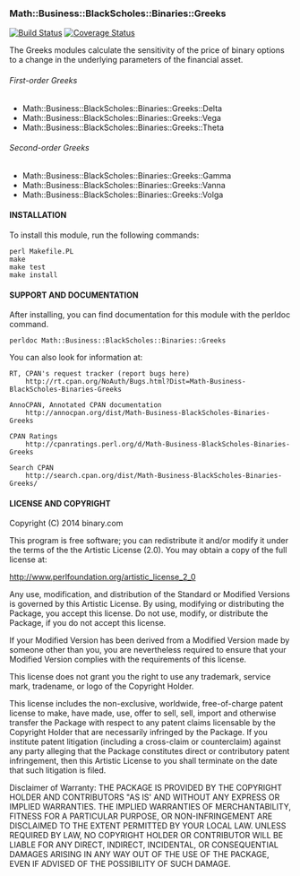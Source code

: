 
### Math::Business::BlackScholes::Binaries::Greeks 
[![Build Status](https://travis-ci.org/binary-com/perl-Math-Business-Blackscholes-Binaries-Greeks.svg?branch=master)](https://travis-ci.org/binary-com/perl-Math-Business-Blackscholes-Binaries-Greeks) [![Coverage Status](https://coveralls.io/repos/binary-com/perl-Math-Business-Blackscholes-Binaries-Greeks/badge.png?branch=master)](https://coveralls.io/r/binary-com/perl-Math-Business-Blackscholes-Binaries-Greeks?branch=master)

The Greeks modules calculate the sensitivity of the price of binary options to a
change in the underlying parameters of the financial asset.

###### First-order Greeks
- Math::Business::BlackScholes::Binaries::Greeks::Delta
- Math::Business::BlackScholes::Binaries::Greeks::Vega
- Math::Business::BlackScholes::Binaries::Greeks::Theta

###### Second-order Greeks
- Math::Business::BlackScholes::Binaries::Greeks::Gamma
- Math::Business::BlackScholes::Binaries::Greeks::Vanna
- Math::Business::BlackScholes::Binaries::Greeks::Volga

#### INSTALLATION

To install this module, run the following commands:

	perl Makefile.PL
	make
	make test
	make install

#### SUPPORT AND DOCUMENTATION

After installing, you can find documentation for this module with the
perldoc command.

    perldoc Math::Business::BlackScholes::Binaries::Greeks

You can also look for information at:

    RT, CPAN's request tracker (report bugs here)
        http://rt.cpan.org/NoAuth/Bugs.html?Dist=Math-Business-BlackScholes-Binaries-Greeks

    AnnoCPAN, Annotated CPAN documentation
        http://annocpan.org/dist/Math-Business-BlackScholes-Binaries-Greeks

    CPAN Ratings
        http://cpanratings.perl.org/d/Math-Business-BlackScholes-Binaries-Greeks

    Search CPAN
        http://search.cpan.org/dist/Math-Business-BlackScholes-Binaries-Greeks/


#### LICENSE AND COPYRIGHT

Copyright (C) 2014 binary.com

This program is free software; you can redistribute it and/or modify it
under the terms of the the Artistic License (2.0). You may obtain a
copy of the full license at:

http://www.perlfoundation.org/artistic_license_2_0

Any use, modification, and distribution of the Standard or Modified
Versions is governed by this Artistic License. By using, modifying or
distributing the Package, you accept this license. Do not use, modify,
or distribute the Package, if you do not accept this license.

If your Modified Version has been derived from a Modified Version made
by someone other than you, you are nevertheless required to ensure that
your Modified Version complies with the requirements of this license.

This license does not grant you the right to use any trademark, service
mark, tradename, or logo of the Copyright Holder.

This license includes the non-exclusive, worldwide, free-of-charge
patent license to make, have made, use, offer to sell, sell, import and
otherwise transfer the Package with respect to any patent claims
licensable by the Copyright Holder that are necessarily infringed by the
Package. If you institute patent litigation (including a cross-claim or
counterclaim) against any party alleging that the Package constitutes
direct or contributory patent infringement, then this Artistic License
to you shall terminate on the date that such litigation is filed.

Disclaimer of Warranty: THE PACKAGE IS PROVIDED BY THE COPYRIGHT HOLDER
AND CONTRIBUTORS "AS IS' AND WITHOUT ANY EXPRESS OR IMPLIED WARRANTIES.
THE IMPLIED WARRANTIES OF MERCHANTABILITY, FITNESS FOR A PARTICULAR
PURPOSE, OR NON-INFRINGEMENT ARE DISCLAIMED TO THE EXTENT PERMITTED BY
YOUR LOCAL LAW. UNLESS REQUIRED BY LAW, NO COPYRIGHT HOLDER OR
CONTRIBUTOR WILL BE LIABLE FOR ANY DIRECT, INDIRECT, INCIDENTAL, OR
CONSEQUENTIAL DAMAGES ARISING IN ANY WAY OUT OF THE USE OF THE PACKAGE,
EVEN IF ADVISED OF THE POSSIBILITY OF SUCH DAMAGE.

